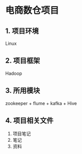 # 电商数仓项目

## 1. 项目环境

Linux

## 2. 项目框架

Hadoop

## 3. 所用模块

zookeeper + flume + kafka + Hive

## 4. 项目相关文件

1. 项目笔记 
2. 笔记
3. 资料